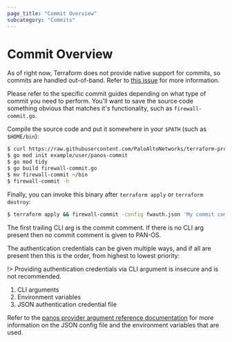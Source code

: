 ```yaml
---
page_title: "Commit Overview"
subcategory: "Commits"
---
```


# Commit Overview

As of right now, Terraform does not provide native support for commits, so
commits are handled out-of-band.  Refer to
[this issue](https://github.com/PaloAltoNetworks/terraform-provider-panos/issues/6)
for more information.

Please refer to the specific commit guides depending on what type
of commit you need to perform.  You'll want to save the source code something
obvious that matches it's functionality, such as `firewall-commit.go`.

Compile the source code and put it somewhere in your `$PATH` (such as
`$HOME/bin`):

```bash
$ curl https://raw.githubusercontent.com/PaloAltoNetworks/terraform-provider-panos/master/docs/guides/firewall-commit.go > firewall-commit.go
$ go mod init example/user/panos-commit
$ go mod tidy
$ go build firewall-commit.go
$ mv firewall-commit ~/bin
$ firewall-commit -h
```

Finally, you can invoke this binary after `terraform apply` or `terraform
destroy`:

```bash
$ terraform apply && firewall-commit -config fwauth.json 'My commit comment'
```

The first trailing CLI arg is the commit comment.  If there is
no CLI arg present then no commit comment is given to PAN-OS.

The authentication credentials can be given multiple ways, and if all are
present then this is the order, from highest to lowest priority:

!> Providing authentication credentials via CLI argument is insecure and
is not recommended.

1. CLI arguments
2. Environment variables
3. JSON authentication credential file

Refer to the [panos provider argument reference documentation](https://registry.terraform.io/providers/PaloAltoNetworks/panos/latest/docs#argument-reference) for more
information on the JSON config file and the environment variables that are used.
